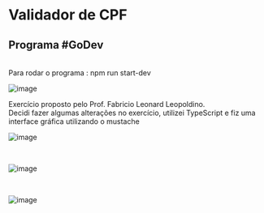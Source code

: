 <h1>Validador de CPF</h1>

<h2>Programa #GoDev</h2>
<br/>
Para rodar o programa : npm run start-dev

![image](https://user-images.githubusercontent.com/106037619/176054180-7f10d4bc-7d82-4f6e-98ef-7ab4a721d695.png)

Exercício proposto pelo Prof. Fabricio Leonard Leopoldino. <br/>
Decidi fazer algumas alterações no exercício, utilizei TypeScript e fiz uma interface gráfica utilizando o mustache

![image](https://user-images.githubusercontent.com/106037619/176056076-69824e08-4c1e-44cc-9fc5-52f8a7ca5914.png)

<br/>

![image](https://user-images.githubusercontent.com/106037619/176056286-a0ad824d-8ff5-4e74-a34f-dce157b371cb.png)

<br/>

![image](https://user-images.githubusercontent.com/106037619/176056589-a9f4ead0-79bc-4a13-9ded-a7e957241ad9.png)
